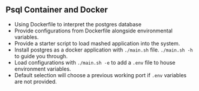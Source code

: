 ## Psql Container and Docker

- Using Dockerfile to interpret the postgres database
- Provide configurations from Dockerfile alongside environmental variables.
- Provide a starter script to load mashed application into the system.
- Install postgres as a docker application with `./main.sh` file. `./main.sh -h` to guide you through.
- Load configurations with `./main.sh -e` to add a `.env` file to house environment variables.
- Default selection will choose a previous working port if `.env` variables are not provided.
